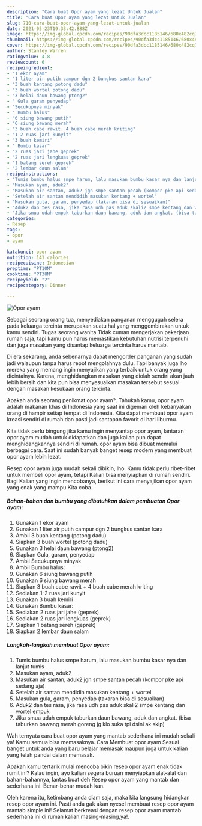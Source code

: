 ```yaml
---
description: "Cara buat Opor ayam yang lezat Untuk Jualan"
title: "Cara buat Opor ayam yang lezat Untuk Jualan"
slug: 710-cara-buat-opor-ayam-yang-lezat-untuk-jualan
date: 2021-05-23T19:33:42.888Z
image: https://img-global.cpcdn.com/recipes/90dfa3dcc1185146/680x482cq70/opor-ayam-foto-resep-utama.jpg
thumbnail: https://img-global.cpcdn.com/recipes/90dfa3dcc1185146/680x482cq70/opor-ayam-foto-resep-utama.jpg
cover: https://img-global.cpcdn.com/recipes/90dfa3dcc1185146/680x482cq70/opor-ayam-foto-resep-utama.jpg
author: Stanley Warren
ratingvalue: 4.8
reviewcount: 6
recipeingredient:
- "1 ekor ayam"
- "1 liter air putih campur dgn 2 bungkus santan kara"
- "3 buah kentang potong dadu"
- "3 buah wortel potong dadu"
- "3 helai daun bawang ptong2"
- " Gula garam penyedap"
- "Secukupnya minyak"
- " Bumbu halus"
- "6 siung bawang putih"
- "6 siung bawang merah"
- "3 buah cabe rawit  4 buah cabe merah kriting"
- "1-2 ruas jari kunyit"
- "3 buah kemiri"
- " Bumbu kasar"
- "2 ruas jari jahe geprek"
- "2 ruas jari lengkuas geprek"
- "1 batang sereh geprek"
- "2 lembar daun salam"
recipeinstructions:
- "Tumis bumbu halus smpe harum, lalu masukan bumbu kasar nya dan lanjut tumis"
- "Masukan ayam, aduk2"
- "Masukan air santan, aduk2 jgn smpe santan pecah (kompor pke api sedang aja)"
- "Setelah air santan mendidih masukan kentang + wortel"
- "Masukan gula, garam, penyedap (takaran bisa di sesuaikan)"
- "Aduk2 dan tes rasa, jika rasa udh pas aduk skali2 smpe kentang dan wortel empuk"
- "Jika smua udah empuk taburkan daun bawang, aduk dan angkat. (bisa taburkan bawang merah goreng jg klo suka tpi dsini ak skip)"
categories:
- Resep
tags:
- opor
- ayam

katakunci: opor ayam 
nutrition: 141 calories
recipecuisine: Indonesian
preptime: "PT10M"
cooktime: "PT38M"
recipeyield: "2"
recipecategory: Dinner

---
```



![Opor ayam](https://img-global.cpcdn.com/recipes/90dfa3dcc1185146/680x482cq70/opor-ayam-foto-resep-utama.jpg)

Sebagai seorang orang tua, menyediakan panganan menggugah selera pada keluarga tercinta merupakan suatu hal yang menggembirakan untuk kamu sendiri. Tugas seorang  wanita Tidak cuman mengerjakan pekerjaan rumah saja, tapi kamu pun harus memastikan kebutuhan nutrisi terpenuhi dan juga masakan yang disantap keluarga tercinta harus mantab.

Di era  sekarang, anda sebenarnya dapat mengorder panganan yang sudah jadi walaupun tanpa harus repot mengolahnya dulu. Tapi banyak juga lho mereka yang memang ingin menyajikan yang terbaik untuk orang yang dicintainya. Karena, menghidangkan masakan yang diolah sendiri akan jauh lebih bersih dan kita pun bisa menyesuaikan masakan tersebut sesuai dengan masakan kesukaan orang tercinta. 



Apakah anda seorang penikmat opor ayam?. Tahukah kamu, opor ayam adalah makanan khas di Indonesia yang saat ini digemari oleh kebanyakan orang di hampir setiap tempat di Indonesia. Kita dapat membuat opor ayam kreasi sendiri di rumah dan pasti jadi santapan favorit di hari liburmu.

Kita tidak perlu bingung jika kamu ingin menyantap opor ayam, lantaran opor ayam mudah untuk didapatkan dan juga kalian pun dapat menghidangkannya sendiri di rumah. opor ayam bisa dibuat memalui berbagai cara. Saat ini sudah banyak banget resep modern yang membuat opor ayam lebih lezat.

Resep opor ayam juga mudah sekali dibikin, lho. Kamu tidak perlu ribet-ribet untuk membeli opor ayam, tetapi Kalian bisa menyiapkan di rumah sendiri. Bagi Kalian yang ingin mencobanya, berikut ini cara menyajikan opor ayam yang enak yang mampu Kita coba.

<!--inarticleads1-->

##### Bahan-bahan dan bumbu yang dibutuhkan dalam pembuatan Opor ayam:

1. Gunakan 1 ekor ayam
1. Gunakan 1 liter air putih campur dgn 2 bungkus santan kara
1. Ambil 3 buah kentang (potong dadu)
1. Siapkan 3 buah wortel (potong dadu)
1. Gunakan 3 helai daun bawang (ptong2)
1. Siapkan  Gula, garam, penyedap
1. Ambil Secukupnya minyak
1. Ambil  Bumbu halus:
1. Gunakan 6 siung bawang putih
1. Gunakan 6 siung bawang merah
1. Siapkan 3 buah cabe rawit + 4 buah cabe merah kriting
1. Sediakan 1-2 ruas jari kunyit
1. Gunakan 3 buah kemiri
1. Gunakan  Bumbu kasar:
1. Sediakan 2 ruas jari jahe (geprek)
1. Sediakan 2 ruas jari lengkuas (geprek)
1. Siapkan 1 batang sereh (geprek)
1. Siapkan 2 lembar daun salam




<!--inarticleads2-->

##### Langkah-langkah membuat Opor ayam:

1. Tumis bumbu halus smpe harum, lalu masukan bumbu kasar nya dan lanjut tumis
1. Masukan ayam, aduk2
1. Masukan air santan, aduk2 jgn smpe santan pecah (kompor pke api sedang aja)
1. Setelah air santan mendidih masukan kentang + wortel
1. Masukan gula, garam, penyedap (takaran bisa di sesuaikan)
1. Aduk2 dan tes rasa, jika rasa udh pas aduk skali2 smpe kentang dan wortel empuk
1. Jika smua udah empuk taburkan daun bawang, aduk dan angkat. (bisa taburkan bawang merah goreng jg klo suka tpi dsini ak skip)




Wah ternyata cara buat opor ayam yang mantab sederhana ini mudah sekali ya! Kamu semua bisa memasaknya. Cara Membuat opor ayam Sesuai banget untuk anda yang baru belajar memasak maupun juga untuk kalian yang telah pandai dalam memasak.

Apakah kamu tertarik mulai mencoba bikin resep opor ayam enak tidak rumit ini? Kalau ingin, ayo kalian segera buruan menyiapkan alat-alat dan bahan-bahannya, lantas buat deh Resep opor ayam yang mantab dan sederhana ini. Benar-benar mudah kan. 

Oleh karena itu, ketimbang anda diam saja, maka kita langsung hidangkan resep opor ayam ini. Pasti anda gak akan nyesel membuat resep opor ayam mantab simple ini! Selamat berkreasi dengan resep opor ayam mantab sederhana ini di rumah kalian masing-masing,ya!.

